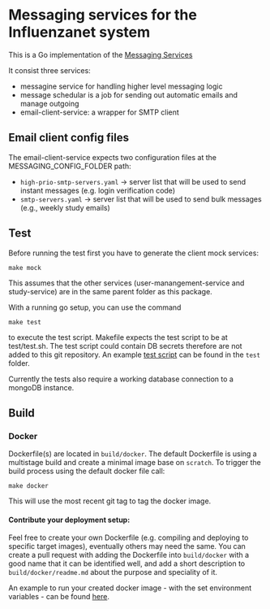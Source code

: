 # Messaging services for the Influenzanet system

This is a Go implementation of the [Messaging Services](https://github.com/influenzanet/influenzanet/wiki/Services#user-management-service)

It consist three services:
- messagine service for handling higher level messaging logic
- message schedular is a job for sending out automatic emails and manage outgoing
- email-client-service: a wrapper for SMTP client

## Email client config files
The email-client-service expects two configuration files at the MESSAGING_CONFIG_FOLDER path:
- `high-prio-smtp-servers.yaml` -> server list that will be used to send instant messages (e.g. login verification code)
- `smtp-servers.yaml` -> server list that will be used to send bulk messages (e.g., weekly study emails)

## Test
Before running the test first you have to generate the client mock services:
```
make mock
```
This assumes that the other services (user-manangement-service and study-service) are in the same parent folder as this package.

With a running go setup, you can use the command
```
make test
```
to execute the test script. Makefile expects the test script to be at test/test.sh. The test script could contain DB secrets therefore are not added to this git repository. An example [test script](test/example_test_srcipt.sh) can be found in the `test` folder.

Currently the tests also require a working database connection to a mongoDB instance.

## Build
### Docker
Dockerfile(s) are located in `build/docker`. The default Dockerfile is using a multistage build and create a minimal image base on `scratch`.
To trigger the build process using the default docker file call:
```
make docker
```
This will use the most recent git tag to tag the docker image.

#### Contribute your deployment setup:
Feel free to create your own Dockerfile (e.g. compiling and deploying to specific target images), eventually others may need the same.
You can create a pull request with adding the Dockerfile into `build/docker` with a good name that it can be identified well, and add a short description to `build/docker/readme.md` about the purpose and speciality of it.

An example to run your created docker image - with the set environment variables - can be found [here](build/docker/example).

